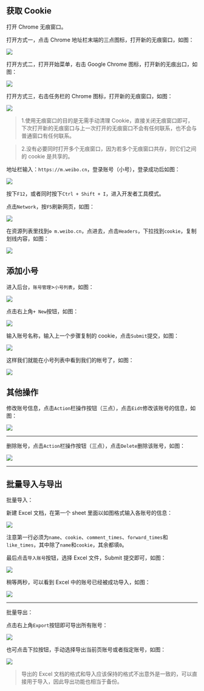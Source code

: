 ## 获取 Cookie

打开 Chrome 无痕窗口。

打开方式一，点击 Chrome 地址栏末端的三点图标，打开新的无痕窗口，如图：

![](https://p.pstatp.com/origin/1373500019341fc327d3a)

打开方式二，打开开始菜单，右击 Google Chrome 图标，打开新的无痕出口，如图：

![](https://p.pstatp.com/origin/ff3b000324d4b9b92dbc)

打开方式三，右击任务栏的 Chrome 图标，打开新的无痕窗口，如图：

![](https://p.pstatp.com/origin/fe8600031039938a249b)

> 1.使用无痕窗口的目的是无需手动清理 Cookie，直接关闭无痕窗口即可，下次打开新的无痕窗口与上一次打开的无痕窗口不会有任何联系，也不会与普通窗口有任何联系。

> 2.没有必要同时打开多个无痕窗口，因为若多个无痕窗口共存，则它们之间的 cookie 是共享的。

地址栏输入：`https://m.weibo.cn`，登录账号（小号），登录成功后如图：

![](https://p.pstatp.com/origin/fe82000244ac40399f8e)

按下`F12`，或者同时按下`Ctrl + Shift + I`，进入开发者工具模式。

点击`Network`，按`F5`刷新网页，如图：

![](https://p.pstatp.com/origin/1380f00027b077d532fde)

在资源列表里找到`⚙ m.weibo.cn`，点进去，点击`Headers`，下拉找到`cookie`，复制划线内容，如图：

![](https://p.pstatp.com/origin/1384f00004cb4c05b6a54)

## 添加小号

进入后台，`账号管理`>`小号列表`，如图：

![](https://p.pstatp.com/origin/137f800011315ff2b93f2)

点击右上角`+ New`按钮，如图：

![](https://p.pstatp.com/origin/138590000610fb5a1869f)

输入账号名称，输入上一个步骤复制的 cookie，点击`Submit`提交，如图：

![](https://p.pstatp.com/origin/137240001803f0a455f0a)

这样我们就能在小号列表中看到我们的帐号了，如图：

![](https://p.pstatp.com/origin/ff8300028c56425842b8)

## 其他操作

修改账号信息，点击`Action`栏操作按钮（三点），点击`Eidt`修改该账号的信息，如图：

![](https://p.pstatp.com/origin/fee10002b75dc93850ed)

---

删除账号，点击`Action`栏操作按钮（三点），点击`Delete`删除该账号，如图：

![](https://p.pstatp.com/origin/138380000aa10b7bd7e55)

---

## 批量导入与导出

批量导入：

新建 Excel 文档，在第一个 sheet 里面以如图格式输入各账号的信息：

![](https://p.pstatp.com/origin/1000b00031706baec6606)

注意第一行必须为`name`、`cookie`、`comment_times`、`forward_times`和`like_times`，其中除了`name`和`cookie`，其余都填`0`。

最后点击`导入账号`按钮，选择 Excel 文件，Submit 提交即可，如图：

![](https://p.pstatp.com/origin/1384400011bf7d25de99d)

稍等两秒，可以看到 Excel 中的账号已经被成功导入，如图：

![](https://p.pstatp.com/origin/1376e0000ff78caf3f064)

---

批量导出：

点击右上角`Export`按钮即可导出所有账号：

![](https://p.pstatp.com/origin/1371d000340ed0b5dab09)

也可点击下拉按钮，手动选择导出当前页账号或者指定账号，如图：

![](https://p.pstatp.com/origin/1380300011d035b2799e0)

> 导出的 Excel 文档的格式和导入应该保持的格式不出意外是一致的，可以直接用于导入，因此导出功能也相当于备份。
